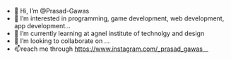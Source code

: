 - 👋 Hi, I’m @Prasad-Gawas
- 👀 I’m interested in programming, game development, web development, app development...
- 🌱 I’m currently learning at agnel institute of technolgy and design
- 💞️ I’m looking to collaborate on ...
- 📫reach me through https://www.instagram.com/_prasad_gawas__

<!---
Prasad-Gawas/Prasad-Gawas is a ✨ special ✨ repository because its `README.md` (this file) appears on your GitHub profile.
You can click the Preview link to take a look at your changes.
--->
